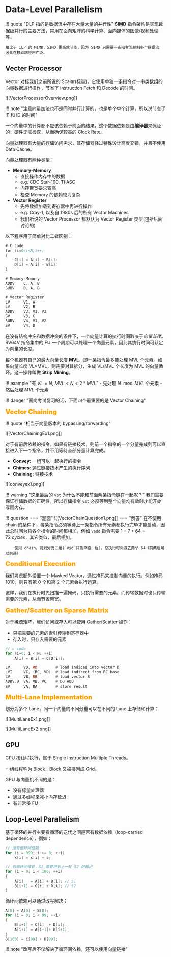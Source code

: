 
# Data-Level Parallelism

!!! quote "DLP 指的是数据流中存在大量大量的并行性"
	**SIMD** 指令架构是实现数据级并行的主要方法，常用在面向矩阵的科学计算、面向媒体的图像/视频处理等。
	
	相比于 ILP 的 MIMD，SIMD 更高效节能，因为 SIMD 只需要一条指令流控制多个数据流，因此在移动端应用广泛。

## Vecter Processor

Vector 对标我们之前所说的 Scalar(标量)，它使用单独一条指令对一串类数组的向量数据进行操作，节省了 Instruction Fetch 和 Decode 的时间。

![[VectorProcessorOverview.png]]

!!! note "注意向量加法也不是同时并行计算的，也是单个单个计算，所以说节省了 IF 和 ID 的时间"

一个向量中的计算都不应该依赖于前面的结果，这个数据依赖是由**编译器**来保证的，硬件无需检查，从而确保较高的 Clock Rate。

向量处理器有大量的存储访问需求，其存储器经过特殊设计高度交错，并且不使用 Data Cache。

向量处理器有两种类型：

- **Memory-Memory**
	- 直接操作内存中的数据
	- e.g. CDC Star-100, TI ASC
	- 内存带宽要求较高
	- 检查 Memory 的依赖较为复杂
- **Vector Register**
	- 先将数据加载到寄存器中再进行操作
	- e.g. Cray-1, 以及自 1980s 后的所有 Vector Machines
	- 我们所说的 Vector Processor 都默认为 Vector Register 类型(包括后面讨论的)

以下程序用于简单对比二者区别：

```asm
# C code
for (i=0;i<N;i++)
{
	C[i] = A[i] + B[i];
	D[i] = A[i] - B[i];
}

# Memory-Memory
ADDV    C, A, B
SUBV    D, A, B

# Vector Register
LV      V1, A
LV      V2, B
ADDV    V3, V1, V2
SV      V3, C
SUBV    V4, V1, V2
SV      V4, D
```

在没有结构冲突和数据冲突的条件下，一个向量计算的执行时间取决于*向量长度*。RV64V 指令集中的 FU 一个周期可以处理一个向量元素，因此其执行时间可认定为向量的长度。

每个机器有自己的最大向量长度 **MVL**，即一条指令最多能处理 MVL 个元素。如果向量长度 VL>MVL，则需要对其拆分，生成 VL/MVL 个长度为 MVL 的向量循环。这一操作叫做 **Strip Mining**。

!!! example "有 $VL=N$, $MVL<N<2*MVL$"
	- 先处理 $N\mod MVL$ 个元素
	- 然后处理 $MVL$ 个元素

!!! danger "面向考试复习的话，下面四个最重要的是 Vector Chaining"

<font style="font-weight: 1000;font-size: 20px" color="orange">Vector Chaining</font>

!!! quote "相当于向量版本的 bypassing/forwarding"

![[VectorChainingEx1.png]]

对于有前后依赖的指令，如果有链接技术，则前一个指令的一个分量完成则可以直接进入下一个指令，并不用等待全部分量计算完成。

- **Convey:** 一组可以一起执行的指令
- **Chimes:** 通过链接技术产生的执行序列
- **Chaining:** 链接技术

![[conveyex1.png]]

!!! warning "这里最后的 `vst` 为什么不能和前面两条指令链在一起呢？"
	我们需要保证存储数据的正确性，所以存储指令 `vst` 必须等到整个向量均有效时才能开始写回内存。

!!! question
	=== "题面"
		![[VectorChainQuestion1.png]]
	=== "解答"
		在不使用 chain 的条件下，每条指令必须等待上一条指令所有元素都执行完毕才能启动，因此总时间为将各个指令的时间都相加。例如 `vadd` 指令需要 $1+7+64=72\ cycles$，其它类似，最后相加。
		
		使用 chain，则划分为三组(`vsd`只能单独一组)，总执行时间减去两个 64（前两组可以前递） 

<font style="font-weight: 1000;font-size: 20px" color="orange">Conditional Execution</font>

我们考虑额外设置一个 Masked Vector，通过掩码来控制向量的执行。例如掩码 1010，则只有第 0 个和第 2 个元素会执行运算。

这样，我们在执行时先扫描一遍掩码，只执行需要的元素。而传输数据时也只传输需要的元素，从而节省带宽。

<font style="font-weight: 1000;font-size: 20px" color="orange">Gather/Scatter on Sparse Matrix</font>

对于稀疏矩阵，我们访问或存入可以使用 Gather/Scatter 操作：

- 只把需要的元素的索引传输到寄存器中
- 存入时，只存入需要的元素

```c
// c code
for (i=0; i < N; ++i)
	A[i] = B[i] + C[D[i]];
```

```asm
LV      VD, RD        # load indices into vector D
LVI     VC, (RC, VD)  # load indirect from RC base
LV      VB, RB        # load vector B
ADDV.D  VA, VB, VC    # DO ADD
SV      VA, RA        # store result
```

<font style="font-weight: 1000;font-size: 20px" color="orange">Multi-Lane Implementation</font>

划分为多个 Lane，同一个向量的不同分量可以在不同的 Lane 上存储和计算：

![[MultiLaneEx1.png]]

![[MultiLaneEx2.png]]

## GPU

GPU 按线程执行，属于 Single Instruction Multiple Threads。

一组线程称为 Block，Block 又被排列成 Grid。

GPU 与向量机不同的是：

- 没有标量处理器
- 通过多线程来减小内存延迟
- 有非常多 FU

## Loop-Level Parallelism

基于循环的并行主要看循环的迭代之间是否有数据依赖（loop-carried dependence），例如：

```c
// 没有循环间依赖
for (i = 999; i >= 0; ++i)
	x[i] = x[i] + s;

// 有循环间依赖，S1 需要用到上一轮 S2 的输出
for (i = 0; i < 100; ++i)
{
	A[i]   = A[i] + B[i]; // S1
	B[i+1] = C[i] + D[i]; // S2
}
```

循环间依赖可以通过改写解决：

```c
A[0] = A[0] + B[0];
for (i = 0; i < 99; ++i)
{
	B[i+1] = C[i]  + D[i];
	A[i+1] = A[i+1]+ B[i+1];
}
B[100] = C[99] + D[99];
```

!!! note "改写后不仅解决了循环间依赖，还可以使用向量链接"

